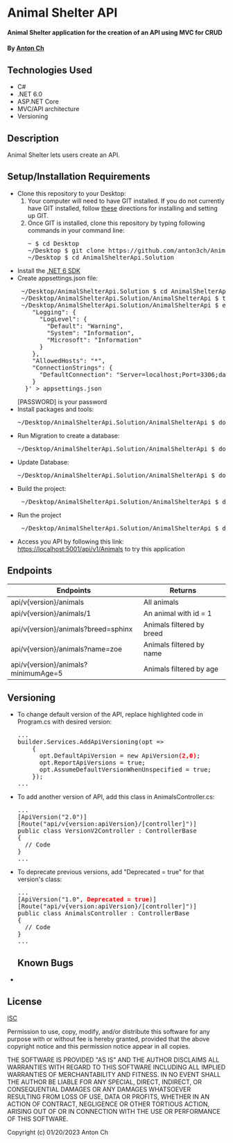 # Animal Shelter API

#### Animal Shelter application for the creation of an API using MVC for CRUD

#### By [Anton Ch](https://github.com/anton3ch)

## Technologies Used

- C#
- .NET 6.0
- ASP.NET Core
- MVC/API architecture
- Versioning

## Description

Animal Shelter lets users create an API.

## Setup/Installation Requirements

- Clone this repository to your Desktop:
  1. Your computer will need to have GIT installed. If you do not currently have GIT installed, follow [these](https://docs.github.com/en/get-started/quickstart/set-up-git) directions for installing and setting up GIT.
  2. Once GIT is installed, clone this repository by typing following commands in your command line:
     <pre>
     ~ $ cd Desktop
     ~/Desktop $ git clone https://github.com/anton3ch/AnimalShelterApi.Solution.git
     ~/Desktop $ cd AnimalShelterApi.Solution
  </pre>
- Install the [.NET 6 SDK](https://dotnet.microsoft.com/en-us/download/dotnet/6.0)
- Create appsettings.json file:
  <pre>
   ~/Desktop/AnimalShelterApi.Solution $ cd AnimalShelterApi
   ~/Desktop/AnimalShelterApi.Solution/AnimalShelterApi $ touch appsettings.json
   ~/Desktop/AnimalShelterApi.Solution/AnimalShelterApi $ echo '{
      "Logging": {
        "LogLevel": {
          "Default": "Warning",
          "System": "Information",
          "Microsoft": "Information"
        }
      },
      "AllowedHosts": "*",
      "ConnectionStrings": {
        "DefaultConnection": "Server=localhost;Port=3306;database=animalShelter_api;uid=root;pwd=[PASSWORD];"
      }
    }' > appsettings.json
  </pre>
  [PASSWORD] is your password
- Install packages and tools:
  <pre>
  ~/Desktop/AnimalShelterApi.Solution/AnimalShelterApi $ dotnet restore
  </pre>
- Run Migration to create a database:
  <pre>
  ~/Desktop/AnimalShelterApi.Solution/AnimalShelterApi $ dotnet ef migrations add Initial
  </pre>
- Update Database:
  <pre>
  ~/Desktop/AnimalShelterApi.Solution/AnimalShelterApi $ dotnet ef database update
  </pre>
- Build the project:
  <pre>
   ~/Desktop/AnimalShelterApi.Solution/AnimalShelterApi $ dotnet build
  </pre>
- Run the project
  <pre>
   ~/Desktop/AnimalShelterApi.Solution/AnimalShelterApi $ dotnet run
  </pre>
- Access you API by following this link: [https://localhost:5001/api/v1/Animals](https://localhost:5001/api/v1/Animals) to try this application

## Endpoints

| Endpoints                          | Returns                        |
| ---------------------------------- | ------------------------------ |
| api/v{version}/animals              | All animals                    |
| api/v{version}/animals/1            | An animal with id = 1          |
| api/v{version}/animals?breed=sphinx | Animals filtered by breed      |
| api/v{version}/animals?name=zoe     | Animals filtered by name       |
| api/v{version}/animals?minimumAge=5 | Animals filtered by age        |

## Versioning

- To change default version of the API, replace highlighted code in Program.cs with desired version:
  <pre>
  ...
  builder.Services.AddApiVersioning(opt =>
      {
        opt.DefaultApiVersion = new ApiVersion<b><span style="color:red">(2,0)</span></b>;
        opt.ReportApiVersions = true;
        opt.AssumeDefaultVersionWhenUnspecified = true;
      });
  ...
  </pre>
- To add another version of API, add this class in AnimalsController.cs:
  <pre>
  ...
  [ApiVersion("2.0")]
  [Route("api/v{version:apiVersion}/[controller]")]
  public class VersionV2Controller : ControllerBase
  {
    // Code
  }
  ...
  </pre>
- To deprecate previous versions, add "Deprecated = true" for that version's class:
  <pre>
  ...
  [ApiVersion("1.0", <b><span style="color:red">Deprecated = true</span></b>)]
  [Route("api/v{version:apiVersion}/[controller]")]
  public class AnimalsController : ControllerBase
  {
    // Code
  }
  ...
  </pre>

  ## Known Bugs

-

## License

[ISC](https://opensource.org/licenses/ISC)

Permission to use, copy, modify, and/or distribute this software for any purpose with or without fee is hereby granted, provided that the above copyright notice and this permission notice appear in all copies.

THE SOFTWARE IS PROVIDED "AS IS" AND THE AUTHOR DISCLAIMS ALL WARRANTIES WITH REGARD TO THIS SOFTWARE INCLUDING ALL IMPLIED WARRANTIES OF MERCHANTABILITY AND FITNESS. IN NO EVENT SHALL THE AUTHOR BE LIABLE FOR ANY SPECIAL, DIRECT, INDIRECT, OR CONSEQUENTIAL DAMAGES OR ANY DAMAGES WHATSOEVER RESULTING FROM LOSS OF USE, DATA OR PROFITS, WHETHER IN AN ACTION OF CONTRACT, NEGLIGENCE OR OTHER TORTIOUS ACTION, ARISING OUT OF OR IN CONNECTION WITH THE USE OR PERFORMANCE OF THIS SOFTWARE.

Copyright (c) 01/20/2023 Anton Ch